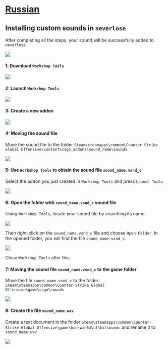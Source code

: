 # [Russian](../main/README.md)

## Installing custom sounds in `neverlose`
After completing all the steps, your sound will be successfully added to `neverlose`

![](https://i.imgur.com/nHfrOjq.png)

#### 1: Download `Workshop Tools`

![](https://i.imgur.com/WNHynuj.png)

#### 2: Launch `Workshop Tools`

![](https://i.imgur.com/h2t7kOr.png.png)

#### 3: Create a new addon

![](https://i.imgur.com/r4KHj0Y.png)

#### 4: Moving the sound file

Move the sound file to the folder `Steam\steamapps\common\Counter-Strike Global Offensive\content\csgo_addons\sound_name\sounds`

![](https://i.imgur.com/zbQ33Cx.png)

#### 5: Use `Workshop Tools` to obtain the sound file `sound_name.vsnd_c`

Select the addon you just created in `Workshop Tools` and press `Launch Tools`

![](https://i.imgur.com/euRZghz.png)

#### 6: Open the folder with `sound_name.vsnd_c` sound file

Using `Workshop Tools`, locate your sound file by searching its name.

![](https://i.imgur.com/mT5AWrg.png)

Then right-click on the `sound_name.vsnd_c` file and choose `Open Folder`. In the opened folder, you will find the file `sound_name.vsnd_c`.

![](https://i.imgur.com/l9OIhWJ.png)

Close `Workshop Tools` after this.

####  7: Moving the sound file `sound_name.vsnd_c` to the game folder

Move the file `sound_name.vsnd_c` to the folder `Steam\steamapps\common\Counter-Strike Global Offensive\game\csgo\sounds`

![](https://i.imgur.com/vppskLy.png)

#### 8: Create the file `sound_name.wav`

Create a text document in the folder `Steam\steamapps\common\Counter-Strike Global Offensive\game\bin\win64\nl\hitsounds` and rename it to `sound_name.wav`

![](https://i.imgur.com/C3wv41P.png)
